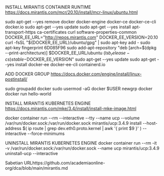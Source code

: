 INSTALL MIRANTIS CONTAINER RUNTIME
https://docs.mirantis.com/mcr/20.10/install/mcr-linux/ubuntu.html

sudo apt-get --yes remove docker docker-engine docker-ce docker-ce-cli docker.io
sudo apt-get --yes update
sudo apt-get --yes install apt-transport-https ca-certificates curl software-properties-common
DOCKER_EE_URL="http://repos.mirantis.com"
DOCKER_EE_VERSION=20.10
curl -fsSL "${DOCKER_EE_URL}/ubuntu/gpg" | sudo apt-key add -
sudo apt-key fingerprint 6D085F96
sudo add-apt-repository "deb [arch=$(dpkg --print-architecture)] $DOCKER_EE_URL/ubuntu $(lsb_release -cs) stable-$DOCKER_EE_VERSION"
sudo apt-get --yes update
sudo apt-get --yes install docker-ee docker-ee-cli containerd.io


ADD DOCKER GROUP
https://docs.docker.com/engine/install/linux-postinstall/

sudo groupadd docker
sudo usermod -aG docker $USER
newgrp docker
docker run hello-world


INSTALL MIRANTIS KUBERNETES ENGINE
https://docs.mirantis.com/mke/3.4/install/install-mke-image.html

docker container run --rm --interactive --tty --name ucp --volume /var/run/docker.sock:/var/run/docker.sock mirantis/ucp:3.4.9 install --host-address $( ip route | grep dev.eth0.proto.kernel | awk '{ print $9 }' ) --interactive --force-minimums


UNINSTALL MIRANTIS KUBERNETES ENGINE
docker container run --rm -it -v /var/run/docker.sock:/var/run/docker.sock --name ucp mirantis/ucp:3.4.9 uninstall-ucp --interactive



Sabetian URLhttps://github.com/academiaonline-org/dca/blob/main/mirantis.md
